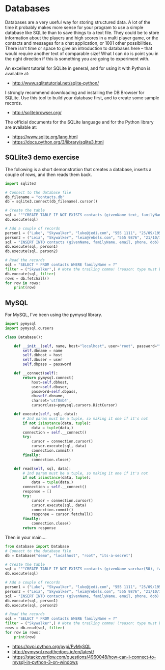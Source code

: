 
# Databases

Databases are a very useful way for storing structured data.  A lot of the time it probably makes more sense for your program to use a simple database like SQLite than to save things to a text file.
They could be to store information about the players and high scores in a multi player game, or the contacts and messages for a chat application, or 1001 other possibilities. There isn't time or space to give an introduction to databases here – that would require another text of comparable size! What I can do is point you in the right direction if this is something you are going to experiment with.

An excellent tutorial for SQLite in general, and for using it with Python is available at:

* http://www.sqlitetutorial.net/sqlite-python/

I strongly recommend downloading and installing the DB Browser for SQLite. Use this tool to build your database first, and to create some sample records.

* http://sqlitebrowser.org/

The official documents for the SQLite language and for the Python library are available at:

* https://www.sqlite.org/lang.html
* https://docs.python.org/3/library/sqlite3.html

## SQLlite3 demo exercise

The following is a short demonstration that creates a database, inserts a couple of rows, and then reads them back.

```python
import sqlite3

# Connect to the database file
db_filename = "contacts.db"
db = sqlite3.connect(db_filename).cursor()

# Create the table
sql = """CREATE TABLE IF NOT EXISTS contacts (givenName text, familyName text, email text, phone text, dob text);"""
db.execute(sql)

# Add a couple of records
person1 = ("Luke", "Skywalker", "luke@jedi.com", "555 1111", "25/09/1951")
person2 = ("Leia", "Skywalker", "leia@rebels.com", "555 9876", "21/10/1956")
sql = "INSERT INTO contacts (givenName, familyName, email, phone, dob) VALUES (?,?,?,?,?)"
db.execute(sql, person1)
db.execute(sql, person2)

# Read the records
sql = "SELECT * FROM contacts WHERE familyName = ?"
filter = ("Skywalker",) # Note the trailing comma! (reason: type must be tuple)
db.execute(sql, filter)
rows = db.fetchall()
for row in rows:
    print(row)
```

<div class="page"/>

## MySQL

For MySQL, I've been using the pymysql library.

```python
import pymysql
import pymysql.cursors

class Database():

    def __init__(self, name, host="localhost", user="root", password=""):
        self.dbname = name
        self.dbhost = host
        self.dbuser = user
        self.dbpass = password

    def __connect(self):
        return pymysql.connect(
            host=self.dbhost,
            user=self.dbuser,
            password=self.dbpass,
            db=self.dbname,
            charset='utf8mb4',
            cursorclass=pymysql.cursors.DictCursor)

    def execute(self, sql, data):
        # 2nd param must be a tuple, so making it one if it's not
        if not isinstance(data, tuple):
            data = tuple(data,)
        connection = self.__connect()
        try:
            cursor = connection.cursor()
            cursor.execute(sql, data)
            connection.commit()
        finally:
            connection.close()

    def read(self, sql, data):
        # 2nd param must be a tuple, so making it one if it's not
        if not isinstance(data, tuple):
            data = tuple(data,)
        connection = self.__connect()
        response = []
        try:
            cursor = connection.cursor()
            cursor.execute(sql, data)
            connection.commit()
            response = cursor.fetchall()
        finally:
            connection.close()
        return response
```

<div class="page"/>

Then in your main....

```python
from database import Database
# Connect to the database file
db = Database("demo", "localhost", "root", "its-a-secret")

# Create the table
sql = """CREATE TABLE IF NOT EXISTS contacts (givenName varchar(50), familyName varchar(50), email varchar(50), phone varchar(50), dob varchar(50), primary key (email));"""
db.execute(sql)

# Add a couple of records
person1 = ("Luke", "Skywalker", "luke@jedi.com", "555 1111", "25/09/1951")
person2 = ("Leia", "Skywalker", "leia@rebels.com", "555 9876", "21/10/1956")
sql = "INSERT INTO contacts (givenName, familyName, email, phone, dob) VALUES (?,?,?,?,?)"
db.execute(sql, person1)
db.execute(sql, person2)

# Read the records
sql = "SELECT * FROM contacts WHERE familyName = ?"
filter = ("Skywalker",) # Note the trailing comma! (reason: type must be tuple)
rows = db.read(sql, filter)
for row in rows:
    print(row)

```

* https://pypi.python.org/pypi/PyMySQL
* http://pymysql.readthedocs.io/en/latest/
* https://stackoverflow.com/questions/4960048/how-can-i-connect-to-mysql-in-python-3-on-windows

